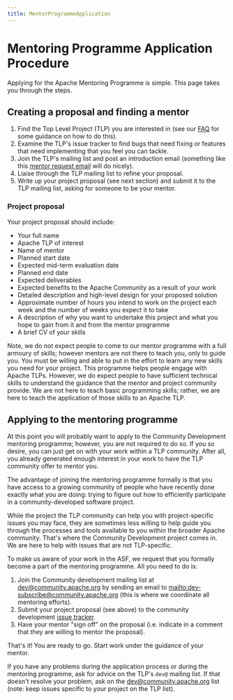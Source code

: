 ```yaml
---
title: MentorProgrammeApplication
---
```


<a name="MentorProgrammeApplication-MentoringProgrammeApplicationProcedure"></a>
# Mentoring Programme Application Procedure

Applying for the Apache Mentoring Programme is simple. This page takes
you through the steps.

<a name="MentorProgrammeApplication-Creatingaproposalandfindingamentor"></a>
## Creating a proposal and finding a mentor

1. Find the Top Level Project (TLP) you are interested in (see our [FAQ](newbiefaq.html)
 for some guidance on how to do this).
1. Examine the TLP's issue tracker to find bugs that need fixing or
features that need implementing that you feel you can tackle.
1. Join the TLP's mailing list and post an introduction email (something
like this [mentor request email](mentor-request-mail.html)
 will do nicely). 
1. Liaise through the TLP mailing list to refine your proposal.
1. Write up your project proposal (see next section) and submit it to the
TLP mailing list, asking for someone to be your mentor.

<a name="MentorProgrammeApplication-Projectproposal"></a>
### Project proposal

Your project proposal should include:

 * Your full name
 * Apache TLP of interest
 * Name of mentor
 * Planned start date
 * Expected mid-term evaluation date
 * Planned end date
 * Expected deliverables
 * Expected benefits to the Apache Community as a result of your work
 * Detailed description and high-level design for your proposed solution
 * Approximate number of hours you intend to work on the project each week
and the number of weeks you expect it to take
 * A description of why you want to undertake this project and what you
hope to gain from it and from the mentor programme
 * A brief CV of your skills

Note, we do not expect people to come to our mentor programme with a full
armoury of skills; however mentors are not there to teach you, only to guide
you. You must be willing and able to put in the effort to learn any new
skills you need for your project. This programme helps people engage with Apache
TLPs. However, we do expect people to have sufficient technical skills
to understand the guidance that the mentor and project community
provide. We are not here to teach basic programming skills; rather, we are
here to teach the application of those skills to an Apache TLP.

<a name="MentorProgrammeApplication-Applyingtothementoringprogramme"></a>
## Applying to the mentoring programme

At this point you will probably want to apply to the Community Development
mentoring programme; however, you are not required to do so. If you so
desire, you can just get on with your work within a TLP community. After all, you already generated enough interest in your work to have the
TLP community offer to mentor you.

The advantage of joining the mentoring programme formally is that you have
access to a growing community of people who have recently done exactly what
you are doing: trying to figure out how to efficiently
participate in a community-developed software project.

While the project the TLP community can help you with project-specific issues you may face, they are sometimes less willing to help guide
you through the processes and tools available to you within the broader
Apache community. That's where the Community Development project comes in.
We are here to help with issues that are not TLP-specific.

To make us aware of your work in the ASF, we request that you formally
become a part of the mentoring programme. All you need to do is:

1. Join the Community development mailing list at dev@community.apache.org by sending an email to [mailto:dev-subscribe@community.apache.org](mailto:dev-subscribe@community.apache.org)
 (this is where we coordinate all mentoring efforts).
1. Submit your project proposal (see above) to the community development [issue tracker](https://issues.apache.org/jira/browse/COMDEV).
1. Have your mentor "sign off" on the proposal (i.e. indicate in a comment
that they are willing to mentor the proposal).

That's it! You are ready to go. Start work under the guidance of your mentor.

If you have any problems during the application process or during the
mentoring programme, ask for advice on the TLP's `dev@` mailing list. If that doesn't resolve your problem, ask on the
dev@community.apache.org list (note: keep issues specific to your project on the TLP list).

